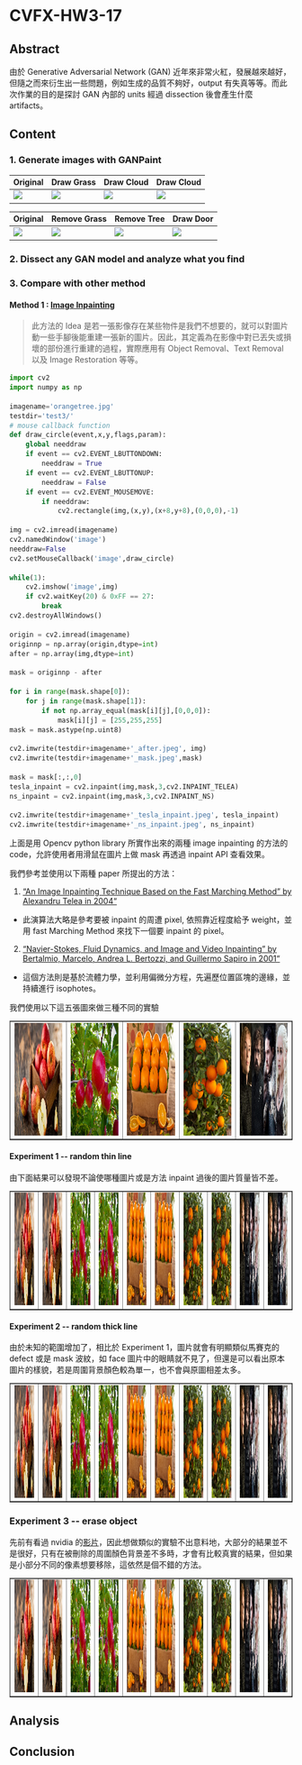 # CVFX-HW3-17
## Abstract
由於 Generative Adversarial Network (GAN) 近年來非常火紅，發展越來越好，但隨之而來衍生出一些問題，例如生成的品質不夠好，output 有失真等等。而此次作業的目的是探討 GAN 內部的 units 經過 dissection 後會產生什麼 artifacts。

## Content
### 1. Generate images with GANPaint
| Original | Draw Grass | Draw Cloud | Draw Cloud | 
| ----------------- | --------------- |--------------- |--------------- |
|![](https://i.imgur.com/M7eo18Z.png)|![](https://i.imgur.com/uAnVe11.png)|![](https://i.imgur.com/8hlTOfu.png)|![](https://i.imgur.com/f4rcNf3.png)

| Original | Remove Grass | Remove Tree | Draw Door |
| ----------------- | --------------- |--------------- |--------------- |
|![](https://i.imgur.com/IbEdJrQ.png)|![](https://i.imgur.com/K1eL7uz.png)|![](https://i.imgur.com/wI21gqI.png)|![](https://i.imgur.com/3RLgaQw.png)


### 2. Dissect any GAN model and analyze what you find

### 3. Compare with other method
#### Method 1 : [Image Inpainting](https://github.com/akmtn/pytorch-siggraph2017-inpainting)
> 此方法的 Idea 是若一張影像存在某些物件是我們不想要的，就可以對圖片動一些手腳後能重建一張新的圖片。因此，其定義為在影像中對已丟失或損壞的部份進行重建的過程，實際應用有 Object Removal、Text Removal 以及 Image Restoration 等等。

```python
import cv2
import numpy as np

imagename='orangetree.jpg'
testdir='test3/'
# mouse callback function
def draw_circle(event,x,y,flags,param):
    global needdraw
    if event == cv2.EVENT_LBUTTONDOWN:
        needdraw = True
    if event == cv2.EVENT_LBUTTONUP:
        needdraw = False
    if event == cv2.EVENT_MOUSEMOVE:
        if needdraw:
            cv2.rectangle(img,(x,y),(x+8,y+8),(0,0,0),-1)

img = cv2.imread(imagename)
cv2.namedWindow('image')
needdraw=False
cv2.setMouseCallback('image',draw_circle)

while(1):
    cv2.imshow('image',img)
    if cv2.waitKey(20) & 0xFF == 27:
        break
cv2.destroyAllWindows()

origin = cv2.imread(imagename)
originnp = np.array(origin,dtype=int)
after = np.array(img,dtype=int)

mask = originnp - after

for i in range(mask.shape[0]):
    for j in range(mask.shape[1]):
        if not np.array_equal(mask[i][j],[0,0,0]):
            mask[i][j] = [255,255,255]
mask = mask.astype(np.uint8)

cv2.imwrite(testdir+imagename+'_after.jpeg', img)
cv2.imwrite(testdir+imagename+'_mask.jpeg',mask)

mask = mask[:,:,0]
tesla_inpaint = cv2.inpaint(img,mask,3,cv2.INPAINT_TELEA)
ns_inpaint = cv2.inpaint(img,mask,3,cv2.INPAINT_NS)

cv2.imwrite(testdir+imagename+'_tesla_inpaint.jpeg', tesla_inpaint)
cv2.imwrite(testdir+imagename+'_ns_inpaint.jpeg', ns_inpaint)
```
上面是用 Opencv python library 所實作出來的兩種 image inpainting 的方法的 code，允許使用者用滑鼠在圖片上做 mask 再透過 inpaint API 查看效果。

我們參考並使用以下兩種 paper 所提出的方法：
  
1. [“An Image Inpainting Technique Based on the Fast Marching Method” by Alexandru Telea in 2004“](https://pdfs.semanticscholar.org/622d/5f432e515da69f8f220fb92b17c8426d0427.pdf)

 - 此演算法大略是參考要被 inpaint 的周遭 pixel, 依照靠近程度給予 weight，並用 fast Marching Method 來找下一個要 inpaint 的 pixel。
   
2. [“Navier-Stokes, Fluid Dynamics, and Image and Video Inpainting” by Bertalmio, Marcelo, Andrea L. Bertozzi, and Guillermo Sapiro in 2001“](https://conservancy.umn.edu/bitstream/handle/11299/3607/1772.pdf?sequence=1&isAllowed=y)
 
 - 這個方法則是基於流體力學，並利用偏微分方程，先遍歷位置區塊的邊緣，並持續進行 isophotes。

我們使用以下這五張圖來做三種不同的實驗

<table width="300" border="1">
    <tr>
        <td> <img src="apple.jpg" width="200" height="200" /> </td>
        <td> <img src="appletree.jpg" width="200" height="200" /> </td>
        <td> <img src="orange.jpg" width="200" height="200" /> </td>
        <td> <img src="orangetree.jpg" width="200" height="200" /> </td>
        <td> <img src="face.jpg" width="200" height="200" /> </td>
    </tr>
</table>

#### Experiment 1 -- random thin line

由下面結果可以發現不論使哪種圖片或是方法 inpaint 過後的圖片質量皆不差。

<table width="300" border="1">
    <tr>
        <td> <img src="test1/apple.jpg_ns_inpaint.jpeg" width="200" height="200" /> </td>
        <td> <img src="test1/apple.jpg_tesla_inpaint.jpeg" width="200" height="200" /> </td>
        <td> <img src="test1/appletree.jpg_ns_inpaint.jpeg" width="200" height="200" /> </td>
        <td> <img src="test1/appletree.jpg_tesla_inpaint.jpeg" width="200" height="200" /> </td>
        <td> <img src="test1/orange.jpg_ns_inpaint.jpeg" width="200" height="200" /> </td>
        <td> <img src="test1/orange.jpg_tesla_inpaint.jpeg" width="200" height="200" /> </td>
        <td> <img src="test1/orangetree.jpg_ns_inpaint.jpeg" width="200" height="200" /> </td>
        <td> <img src="test1/orangetree.jpg_tesla_inpaint.jpeg" width="200" height="200" /> </td>
        <td> <img src="test1/face.jpg_ns_inpaint.jpeg" width="200" height="200" /> </td>
        <td> <img src="test1/face.jpg_tesla_inpaint.jpeg" width="200" height="200" /> </td>
    </tr>
</table>



#### Experiment 2 -- random thick line

由於未知的範圍增加了，相比於 Experiment 1，圖片就會有明顯類似馬賽克的 defect 或是 mask 波紋，如 face 圖片中的眼睛就不見了，但還是可以看出原本圖片的樣貌，若是周圍背景顏色較為單一，也不會與原圖相差太多。

<table width="300" border="1">
    <tr>
        <td> <img src="test2/apple.jpg_ns_inpaint.jpeg" width="200" height="200" /> </td>
        <td> <img src="test2/apple.jpg_tesla_inpaint.jpeg" width="200" height="200" /> </td>
        <td> <img src="test2/appletree.jpg_ns_inpaint.jpeg" width="200" height="200" /> </td>
        <td> <img src="test2/appletree.jpg_tesla_inpaint.jpeg" width="200" height="200" /> </td>
        <td> <img src="test2/orange.jpg_ns_inpaint.jpeg" width="200" height="200" /> </td>
        <td> <img src="test2/orange.jpg_tesla_inpaint.jpeg" width="200" height="200" /> </td>
        <td> <img src="test2/orangetree.jpg_ns_inpaint.jpeg" width="200" height="200" /> </td>
        <td> <img src="test2/orangetree.jpg_tesla_inpaint.jpeg" width="200" height="200" /> </td>
        <td> <img src="test2/face.jpg_ns_inpaint.jpeg" width="200" height="200" /> </td>
        <td> <img src="test2/face.jpg_tesla_inpaint.jpeg" width="200" height="200" /> </td>
    </tr>
</table>

### Experiment 3 -- erase object

先前有看過 nvidia 的[影片](https://www.youtube.com/watch?v=tU484zM3pDY)，因此想做類似的實驗不出意料地，大部分的結果並不是很好，只有在被刪除的周圍顏色背景差不多時，才會有比較真實的結果，但如果是小部分不同的像素想要移除，這依然是個不錯的方法。

<table width="300" border="1">
    <tr>
        <td> <img src="test3/apple.jpg_ns_inpaint.jpeg" width="200" height="200" /> </td>
        <td> <img src="test3/apple.jpg_tesla_inpaint.jpeg" width="200" height="200" /> </td>
        <td> <img src="test3/appletree.jpg_ns_inpaint.jpeg" width="200" height="200" /> </td>
        <td> <img src="test3/appletree.jpg_tesla_inpaint.jpeg" width="200" height="200" /> </td>
        <td> <img src="test3/orange.jpg_ns_inpaint.jpeg" width="200" height="200" /> </td>
        <td> <img src="test3/orange.jpg_tesla_inpaint.jpeg" width="200" height="200" /> </td>
        <td> <img src="test3/orangetree.jpg_ns_inpaint.jpeg" width="200" height="200" /> </td>
        <td> <img src="test3/orangetree.jpg_tesla_inpaint.jpeg" width="200" height="200" /> </td>
        <td> <img src="test3/face.jpg_ns_inpaint.jpeg" width="200" height="200" /> </td>
        <td> <img src="test3/face.jpg_tesla_inpaint.jpeg" width="200" height="200" /> </td>
    </tr>
</table>

## Analysis
## Conclusion